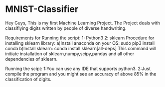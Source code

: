 # MNIST-Classifier

Hey Guys,
This is my first Machine Learning Project.
The Project deals with classifiying digits written by people of diverse handwriting.

Requirements for Running the script:
1: Python3
2: sklearn
          Procedure for installing sklearn library:
          a)Install anaconda on your OS:
                                        sudo pip3 install conda
          b)Install sklearn:
                                        conda install sklearn[all-deps]
                                        This command will initiate installation of sklearn,numpy,scipy,pandas and all other dependencies of                                         sklearn.

Running the scipt:
1:You can use any IDE that supports python3.
2:Just compile the program and you might see an accuracy of above 85% in the classification of digits.
